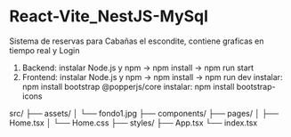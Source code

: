 # React-Vite_NestJS-MySql
Sistema de reservas para Cabañas el escondite, contiene graficas en tiempo real y Login
1. Backend: instalar Node.js y npm -> npm install -> npm run start
2. Frontend: instalar Node.js y npm -> npm install -> npm run dev
            instalar: npm install bootstrap @popperjs/core
            instalar: npm install bootstrap-icons


src/
├── assets/
│   └── fondo1.jpg
├── components/
├── pages/
│   ├── Home.tsx
│   └── Home.css
├── styles/
├── App.tsx
└── index.tsx